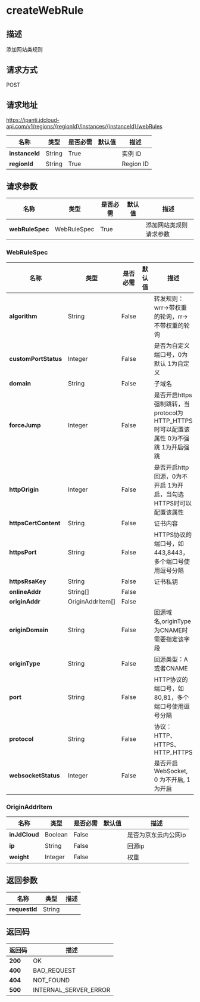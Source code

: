 # createWebRule


## 描述
添加网站类规则

## 请求方式
POST

## 请求地址
https://ipanti.jdcloud-api.com/v1/regions/{regionId}/instances/{instanceId}/webRules

|名称|类型|是否必需|默认值|描述|
|---|---|---|---|---|
|**instanceId**|String|True||实例 ID|
|**regionId**|String|True||Region ID|

## 请求参数
|名称|类型|是否必需|默认值|描述|
|---|---|---|---|---|
|**webRuleSpec**|WebRuleSpec|True||添加网站类规则请求参数|

### WebRuleSpec
|名称|类型|是否必需|默认值|描述|
|---|---|---|---|---|
|**algorithm**|String|False||转发规则：wrr->带权重的轮询，rr->不带权重的轮询|
|**customPortStatus**|Integer|False||是否为自定义端口号，0为默认 1为自定义|
|**domain**|String|False||子域名|
|**forceJump**|Integer|False||是否开启https强制跳转，当protocol为HTTP_HTTPS时可以配置该属性 0为不强跳 1为开启强跳|
|**httpOrigin**|Integer|False||是否开启http回源，0为不开启 1为开启，当勾选HTTPS时可以配置该属性|
|**httpsCertContent**|String|False||证书内容|
|**httpsPort**|String|False||HTTPS协议的端口号，如443,8443，多个端口号使用逗号分隔|
|**httpsRsaKey**|String|False||证书私钥|
|**onlineAddr**|String[]|False|||
|**originAddr**|OriginAddrItem[]|False|||
|**originDomain**|String|False||回源域名,originType为CNAME时需要指定该字段|
|**originType**|String|False||回源类型：A或者CNAME|
|**port**|String|False||HTTP协议的端口号，如80,81，多个端口号使用逗号分隔|
|**protocol**|String|False||协议：HTTP、HTTPS、HTTP_HTTPS|
|**websocketStatus**|Integer|False||是否开启 WebSocket, 0 为不开启, 1 为开启|
### OriginAddrItem
|名称|类型|是否必需|默认值|描述|
|---|---|---|---|---|
|**inJdCloud**|Boolean|False||是否为京东云内公网ip|
|**ip**|String|False||回源ip|
|**weight**|Integer|False||权重|

## 返回参数
|名称|类型|描述|
|---|---|---|
|**requestId**|String||



## 返回码
|返回码|描述|
|---|---|
|**200**|OK|
|**400**|BAD_REQUEST|
|**404**|NOT_FOUND|
|**500**|INTERNAL_SERVER_ERROR|
